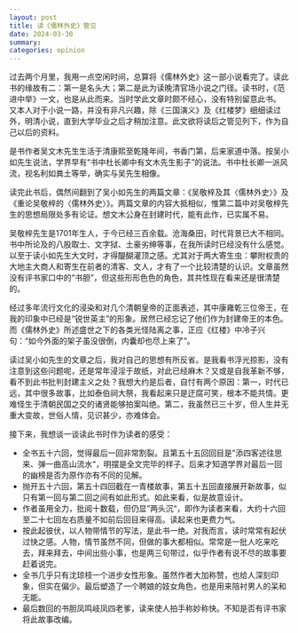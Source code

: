 ```yaml
---
layout: post
title: 读《儒林外史》管见
date: 2024-03-30
summary:
categories: opinion
---
```


过去两个月里，我用一点空闲时间，总算将《儒林外史》这一部小说看完了。读此书的缘故有二：第一是名头大；第二是此为读晚清官场小说之门径。读书时，《范进中举》一文，也是从此而来。当时学此文章时颇不经心，没有特别留意此书。 又本人对于小说一路，并没有非凡兴趣，除《三国演义》及《红楼梦》细细读过外，明清小说，直到大学毕业之后才稍加注意。此文欲将读后之管见列下，作为自己以后的资料。

是书作者吴文木先生生活于清康熙至乾隆年间，书香门第，后来家道中落。按吴小如先生说法，学界早有“书中杜长卿中有文木先生影子”的说法。书中杜长卿一派风流，视名利如粪土等举，确实与吴先生相像。

读完此书后，偶然间翻到了吴小如先生的两篇文章：《吴敬梓及其〈儒林外史〉》及《重论吴敬梓的〈儒林外史〉》。两篇文章的内容大抵相似，惟第二篇中对吴敬梓先生的思想局限处多有论证。想文木公身在封建时代，能有此作，已实属不易。

吴敬梓先生是1701年生人，于今已经三百余载。沧海桑田，时代背景已大不相同。书中所论及的八股取士、文字狱、土豪劣绅等事，在我所读时已经没有什么感觉。以至于读小如先生大文时，才得醍醐灌顶之感。尤其对于两大寄生虫：攀附权贵的大地主大商人和寄生在前者的清客、文人，才有了一个比较清楚的认识。文章虽然没有评书家口中的“书胆”，但这些形形色色的角色，其共性现在看来还是很清楚的。

经过多年流行文化的浸染和对几个清朝皇帝的正面表述，其中康雍乾三位帝王，在我的印象中已经是“锐世英主”的形象。居然已经忘记了他们作为封建帝王的本色。而《儒林外史》所述盛世之下的各类光怪陆离之事，正应《红楼》中冷子兴句：“如今外面的架子虽没很倒，内囊却也尽上来了”。

读过吴小如先生的文章之后，我对自己的思想有所反省。是我看书浮光掠影，没有注意到这些问题呢，还是常年浸淫于故纸，对此已经麻木？又或是自我革新不够，看不到此书批判封建主义之处？我想大约是后者，自忖有两个原因：第一，时代已远，其中很多故事，比如泰伯祠大祭，我看起来只是迂腐可笑，根本不能共情。更难怪生于清朝民国之交的诸贤能够拍案叫绝。第二，我虽然已三十岁，但人生并无重大变故，世俗人情，见识甚少，亦难体会。

接下来，我想谈一谈读此书时作为读者的感受：

- 全书五十六回，觉得最后一回非常割裂。且第五十五回回目是”添四客述往思来、弹一曲高山流水“，明摆是全文完毕的样子。后来才知道学界对最后一回的幽榜是否为原作亦有不同的见解。
- 抛开五十六回，第五十四回截在一青楼故事，第五十五回直接展开新故事，似只有第一回与第二回之间有如此形式。如此来看，似是故意设计。
- 作者虽用全力，批阅十数载，但仍显”两头沉“，即作为读者来看，大约十六回至二十七回左右质量不如前后回目来得高。读起来也更费力气。
- 按此起彼伏，以人物带情节的写法，是此书一绝。对我而言，读时常常有起伏过快之感。人物，情节虽然不同，但做的事大都相似。常常是一批人吃来吃去，拜来拜去，中间出些小事，也是两三句带过，似乎作者有说不尽的故事要赶着说完。
- 全书几乎只有沈琼枝一个进步女性形象。虽然作者大加称赞，也给人深刻印象，但实在偏少。最后塑造了一个聘娘的妓女角色，也是用来陪衬男人的呆和无能。
- 最后数回的书胆凤鸣岐凤四老爹，读来使人拍手称妙称快。不知是否有评书家将此故事改编。